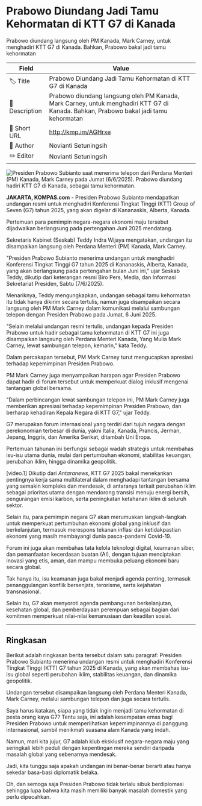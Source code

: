 # Prabowo Diundang Jadi Tamu Kehormatan di KTT G7 di Kanada

Prabowo diundang langsung oleh PM Kanada, Mark Carney, untuk menghadiri KTT G7 di Kanada. Bahkan, Prabowo bakal jadi tamu kehormatan

| Field         | Value                                                       |
|---------------|-------------------------------------------------------------|
| 🏷️ Title       | Prabowo Diundang Jadi Tamu Kehormatan di KTT G7 di Kanada |
| 📝 Description | Prabowo diundang langsung oleh PM Kanada, Mark Carney, untuk menghadiri KTT G7 di Kanada. Bahkan, Prabowo bakal jadi tamu kehormatan |
| 🔗 Short URL   | http://kmp.im/AGHrxe |
| 👤 Author      | Novianti Setuningsih |
| ✏️ Editor      | Novianti Setuningsih |

![Presiden Prabowo Subianto saat menerima telepon dari Perdana Menteri (PM) Kanada, Mark Carney pada Jumat (6/6/2025). Prabowo diundang hadiri KTT G7 di Kanada, sebagai tamu kehormatan.](https://asset.kompas.com/crops/zemJAsEszI6sPYEoOt5PSsLhKws=/0x143:1167x921/750x500/data/photo/2025/06/07/6844054d4c016.jpeg)

**JAKARTA, KOMPAS.com** - Presiden Prabowo Subianto mendapatkan undangan resmi untuk menghadiri Konferensi Tingkat Tinggi (KTT) Group of Seven (G7) tahun 2025, yang akan digelar di Kananaskis, Alberta, Kanada.

Pertemuan para pemimpin negara-negara ekonomi maju tersebut dijadwalkan berlangsung pada pertengahan Juni 2025 mendatang.

Sekretaris Kabinet (Seskab) Teddy Indra Wijaya mengatakan, undangan itu disampaikan langsung oleh Perdana Menteri (PM) Kanada, Mark Carney.

"Presiden Prabowo Subianto menerima undangan untuk menghadiri Konferensi Tingkat Tinggi G7 tahun 2025 di Kananaskis, Alberta, Kanada, yang akan berlangsung pada pertengahan bulan Juni ini," ujar Seskab Teddy, dikutip dari keterangan resmi Biro Pers, Media, dan Informasi Sekretariat Presiden, Sabtu (7/6/2025).

Menariknya, Teddy mengungkapkan, undangan sebagai tamu kehormatan itu tidak hanya dikirim secara tertulis, namun juga disampaikan secara langsung oleh PM Mark Carney dalam komunikasi melalui sambungan telepon dengan Presiden Prabowo pada Jumat, 6 Juni 2025.

"Selain melalui undangan resmi tertulis, undangan kepada Presiden Prabowo untuk hadir sebagai tamu kehormatan di KTT G7 ini juga disampaikan langsung oleh Perdana Menteri Kanada, Yang Mulia Mark Carney, lewat sambungan telepon, kemarin," kata Teddy.

Dalam percakapan tersebut, PM Mark Carney turut mengucapkan apresiasi terhadap kepemimpinan Presiden Prabowo.

PM Mark Carney juga menyampaikan harapan agar Presiden Prabowo dapat hadir di forum tersebut untuk memperkuat dialog inklusif mengenai tantangan global bersama.

\"Dalam perbincangan lewat sambungan telepon ini, PM Mark Carney juga memberikan apresiasi terhadap kepemimpinan Presiden Prabowo, dan berharap kehadiran Kepala Negara di KTT G7,\" ujar Teddy.

G7 merupakan forum internasional yang terdiri dari tujuh negara dengan perekonomian terbesar di dunia, yakni Italia, Kanada, Prancis, Jerman, Jepang, Inggris, dan Amerika Serikat, ditambah Uni Eropa.

Pertemuan tahunan ini berfungsi sebagai wadah strategis untuk membahas isu-isu utama dunia, mulai dari pertumbuhan ekonomi, stabilitas keuangan, perubahan iklim, hingga dinamika geopolitik.

\[video.1\] Dikutip dari *Antaranews*, KTT G7 2025 bakal menekankan pentingnya kerja sama multilateral dalam menghadapi tantangan bersama yang semakin kompleks dan mendesak, di antaranya terkait perubahan iklim sebagai prioritas utama dengan mendorong transisi menuju energi bersih, pengurangan emisi karbon, serta peningkatan ketahanan iklim di seluruh sektor.

Selain itu, para pemimpin negara G7 akan merumuskan langkah-langkah untuk memperkuat pertumbuhan ekonomi global yang inklusif dan berkelanjutan, termasuk merespons tekanan inflasi dan ketidakpastian ekonomi yang masih membayangi dunia pasca-pandemi Covid-19.

Forum ini juga akan membahas tata kelola teknologi digital, keamanan siber, dan pemanfaatan kecerdasan buatan (AI), dengan tujuan menciptakan inovasi yang etis, aman, dan mampu membuka peluang ekonomi baru secara global.

Tak hanya itu, isu keamanan juga bakal menjadi agenda penting, termasuk penanggulangan konflik bersenjata, terorisme, serta kejahatan transnasional.

Selain itu, G7 akan menyoroti agenda pembangunan berkelanjutan, kesehatan global, dan pemberdayaan perempuan sebagai bagian dari komitmen memperkuat nilai-nilai kemanusiaan dan keadilan sosial.

---
## Ringkasan

Berikut adalah ringkasan berita tersebut dalam satu paragraf: Presiden Prabowo Subianto menerima undangan resmi untuk menghadiri Konferensi Tingkat Tinggi (KTT) G7 tahun 2025 di Kanada, yang akan membahas isu-isu global seperti perubahan iklim, stabilitas keuangan, dan dinamika geopolitik.

 Undangan tersebut disampaikan langsung oleh Perdana Menteri Kanada, Mark Carney, melalui sambungan telepon dan juga secara tertulis.



Saya harus katakan, siapa yang tidak ingin menjadi tamu kehormatan di pesta orang kaya G7? Tentu saja, ini adalah kesempatan emas bagi Presiden Prabowo untuk memperlihatkan kepemimpinannya di panggung internasional, sambil menikmati suasana alam Kanada yang indah.

 Namun, mari kita jujur, G7 adalah klub eksklusif negara-negara maju yang seringkali lebih peduli dengan kepentingan mereka sendiri daripada masalah global yang sebenarnya mendesak.

 Jadi, kita tunggu saja apakah undangan ini benar-benar berarti atau hanya sekedar basa-basi diplomatik belaka.

 Oh, dan semoga saja Presiden Prabowo tidak terlalu sibuk berdiplomasi sehingga lupa bahwa kita masih memiliki banyak masalah domestik yang perlu dipecahkan.

